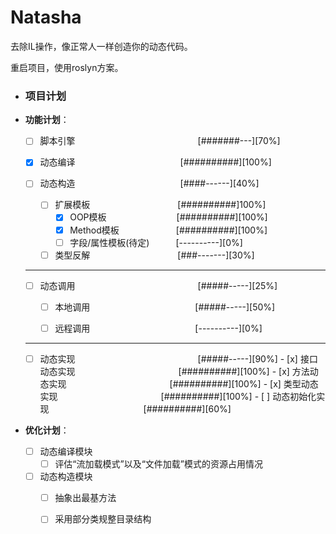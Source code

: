 # Natasha
去除IL操作，像正常人一样创造你的动态代码。

重启项目，使用roslyn方案。


- ### 项目计划

- **功能计划**：

   - [ ]  脚本引擎&emsp;&emsp;&emsp;&emsp;&emsp;&emsp;&emsp;&emsp;&emsp;&emsp;&emsp;&emsp;&emsp;&emsp;[#######---][70%]

     - [x]  动态编译&emsp;&emsp;&emsp;&emsp;&emsp;&emsp;&emsp;&emsp;&emsp;&emsp;&emsp;&emsp;[##########][100%]
     - [ ]  动态构造&emsp;&emsp;&emsp;&emsp;&emsp;&emsp;&emsp;&emsp;&emsp;&emsp;&emsp;&emsp;[####------][40%]
          - [ ] 扩展模板&emsp;&emsp;&emsp;&emsp;&emsp;&emsp;&emsp;&emsp;&emsp;&emsp;[##########]100%]
            - [x] OOP模板&emsp;&emsp;&emsp;&emsp;&emsp;&emsp;&emsp;&emsp;[##########][100%]
            - [x] Method模板&emsp;&emsp;&emsp;&emsp;&emsp;&emsp;&ensp;[##########][100%]
            - [ ] 字段/属性模板(待定)&emsp;&emsp;&emsp;[----------][0%]
          - [ ] 类型反解&emsp;&emsp;&emsp;&emsp;&emsp;&emsp;&emsp;&emsp;&emsp;&emsp;[###-------][30%]
   -------
   - [ ]  动态调用&emsp;&emsp;&emsp;&emsp;&emsp;&emsp;&emsp;&emsp;&emsp;&emsp;&emsp;&emsp;&emsp;&emsp;[#####-----][25%] 
   
      - [ ] 本地调用&emsp;&emsp;&emsp;&emsp;&emsp;&emsp;&emsp;&emsp;&emsp;&emsp;&emsp;&emsp;[#####-----][50%]
      
      - [ ] 远程调用&emsp;&emsp;&emsp;&emsp;&emsp;&emsp;&emsp;&emsp;&emsp;&emsp;&emsp;&emsp;[----------][0%]
    -------
    - [ ]  动态实现&emsp;&emsp;&emsp;&emsp;&emsp;&emsp;&emsp;&emsp;&emsp;&emsp;&emsp;&emsp;&emsp;&emsp;[#####-----][90%] 
      - [x] 接口动态实现 &emsp;&emsp;&emsp;&emsp;&emsp;&emsp;&emsp;&emsp;&emsp;&emsp;&emsp;&ensp;[##########][100%]
      - [x] 方法动态实现 &emsp;&emsp;&emsp;&emsp;&emsp;&emsp;&emsp;&emsp;&emsp;&emsp;&emsp;&ensp;[##########][100%]
      - [x] 类型动态实现 &emsp;&emsp;&emsp;&emsp;&emsp;&emsp;&emsp;&emsp;&emsp;&emsp;&emsp;&ensp;[##########][100%]
      - [ ] 动态初始化实现 &emsp;&emsp;&emsp;&emsp;&emsp;&emsp;&emsp;&emsp;&emsp;&emsp;&ensp;[##########][60%]

- **优化计划**：

     - [ ]  动态编译模块  
        - [ ]  评估“流加载模式”以及“文件加载”模式的资源占用情况
     - [ ]  动态构造模块  
        - [ ]  抽象出最基方法
        - [ ]  采用部分类规整目录结构
      
     
